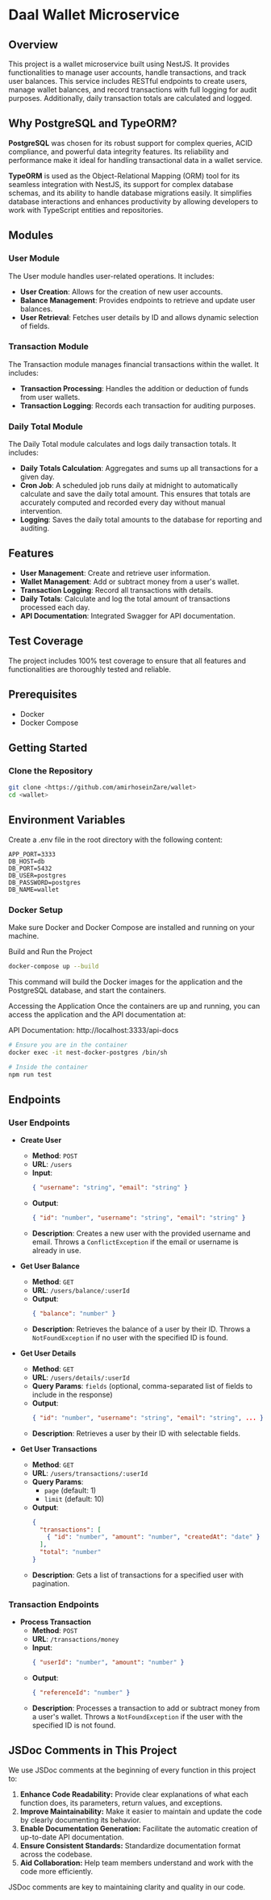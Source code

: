# Daal Wallet Microservice

## Overview

This project is a wallet microservice built using NestJS. It provides functionalities to manage user accounts, handle transactions, and track user balances. This service includes RESTful endpoints to create users, manage wallet balances, and record transactions with full logging for audit purposes. Additionally, daily transaction totals are calculated and logged.

## Why PostgreSQL and TypeORM?

**PostgreSQL** was chosen for its robust support for complex queries, ACID compliance, and powerful data integrity features. Its reliability and performance make it ideal for handling transactional data in a wallet service.

**TypeORM** is used as the Object-Relational Mapping (ORM) tool for its seamless integration with NestJS, its support for complex database schemas, and its ability to handle database migrations easily. It simplifies database interactions and enhances productivity by allowing developers to work with TypeScript entities and repositories.

## Modules

### User Module

The User module handles user-related operations. It includes:

- **User Creation**: Allows for the creation of new user accounts.
- **Balance Management**: Provides endpoints to retrieve and update user balances.
- **User Retrieval**: Fetches user details by ID and allows dynamic selection of fields.

### Transaction Module

The Transaction module manages financial transactions within the wallet. It includes:

- **Transaction Processing**: Handles the addition or deduction of funds from user wallets.
- **Transaction Logging**: Records each transaction for auditing purposes.

### Daily Total Module

The Daily Total module calculates and logs daily transaction totals. It includes:

- **Daily Totals Calculation**: Aggregates and sums up all transactions for a given day.
- **Cron Job**: A scheduled job runs daily at midnight to automatically calculate and save the daily total amount. This ensures that totals are accurately computed and recorded every day without manual intervention.
- **Logging**: Saves the daily total amounts to the database for reporting and auditing.

## Features

- **User Management**: Create and retrieve user information.
- **Wallet Management**: Add or subtract money from a user's wallet.
- **Transaction Logging**: Record all transactions with details.
- **Daily Totals**: Calculate and log the total amount of transactions processed each day.
- **API Documentation**: Integrated Swagger for API documentation.

## Test Coverage

The project includes 100% test coverage to ensure that all features and functionalities are thoroughly tested and reliable.

## Prerequisites

- Docker
- Docker Compose

## Getting Started

### Clone the Repository

```bash
git clone <https://github.com/amirhoseinZare/wallet>
cd <wallet>
```

## Environment Variables

Create a .env file in the root directory with the following content:

```.env
APP_PORT=3333
DB_HOST=db
DB_PORT=5432
DB_USER=postgres
DB_PASSWORD=postgres
DB_NAME=wallet
```

### Docker Setup
Make sure Docker and Docker Compose are installed and running on your machine.

Build and Run the Project

```bash
docker-compose up --build
```

This command will build the Docker images for the application and the PostgreSQL database, and start the containers.

Accessing the Application
Once the containers are up and running, you can access the application and the API documentation at:

API Documentation: http://localhost:3333/api-docs

```bash
# Ensure you are in the container
docker exec -it nest-docker-postgres /bin/sh

# Inside the container
npm run test
```
## Endpoints

### User Endpoints

- **Create User**
  - **Method**: `POST`
  - **URL**: `/users`
  - **Input**: 
    ```json
    { "username": "string", "email": "string" }
    ```
  - **Output**: 
    ```json
    { "id": "number", "username": "string", "email": "string" }
    ```
  - **Description**: Creates a new user with the provided username and email. Throws a `ConflictException` if the email or username is already in use.

- **Get User Balance**
  - **Method**: `GET`
  - **URL**: `/users/balance/:userId`
  - **Output**: 
    ```json
    { "balance": "number" }
    ```
  - **Description**: Retrieves the balance of a user by their ID. Throws a `NotFoundException` if no user with the specified ID is found.

- **Get User Details**
  - **Method**: `GET`
  - **URL**: `/users/details/:userId`
  - **Query Params**: `fields` (optional, comma-separated list of fields to include in the response)
  - **Output**: 
    ```json
    { "id": "number", "username": "string", "email": "string", ... }
    ```
  - **Description**: Retrieves a user by their ID with selectable fields.

- **Get User Transactions**
  - **Method**: `GET`
  - **URL**: `/users/transactions/:userId`
  - **Query Params**: 
    - `page` (default: 1)
    - `limit` (default: 10)
  - **Output**: 
    ```json
    { 
      "transactions": [
        { "id": "number", "amount": "number", "createdAt": "date" }
      ], 
      "total": "number" 
    }
    ```
  - **Description**: Gets a list of transactions for a specified user with pagination.

### Transaction Endpoints

- **Process Transaction**
  - **Method**: `POST`
  - **URL**: `/transactions/money`
  - **Input**: 
    ```json
    { "userId": "number", "amount": "number" }
    ```
  - **Output**: 
    ```json
    { "referenceId": "number" }
    ```
  - **Description**: Processes a transaction to add or subtract money from a user's wallet. Throws a `NotFoundException` if the user with the specified ID is not found.

## JSDoc Comments in This Project

We use JSDoc comments at the beginning of every function in this project to:

1. **Enhance Code Readability:** Provide clear explanations of what each function does, its parameters, return values, and exceptions.
2. **Improve Maintainability:** Make it easier to maintain and update the code by clearly documenting its behavior.
3. **Enable Documentation Generation:** Facilitate the automatic creation of up-to-date API documentation.
4. **Ensure Consistent Standards:** Standardize documentation format across the codebase.
5. **Aid Collaboration:** Help team members understand and work with the code more efficiently.

JSDoc comments are key to maintaining clarity and quality in our code.
